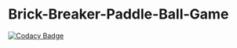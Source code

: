 # Brick-Breaker-Paddle-Ball-Game
[![Codacy Badge](https://api.codacy.com/project/badge/Grade/d5658d124e0a4f02977a97ae2140fc09)](https://app.codacy.com/gh/Chrisdjya/Brick-Breaker-Paddle-Ball-Game?utm_source=github.com&utm_medium=referral&utm_content=Chrisdjya/Brick-Breaker-Paddle-Ball-Game&utm_campaign=Badge_Grade_Settings)